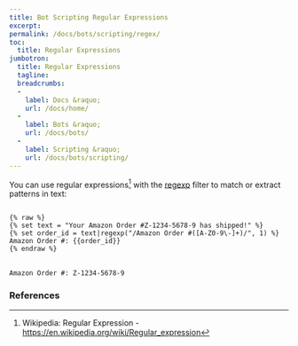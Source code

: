 ```yaml
---
title: Bot Scripting Regular Expressions
excerpt: 
permalink: /docs/bots/scripting/regex/
toc:
  title: Regular Expressions
jumbotron:
  title: Regular Expressions
  tagline: 
  breadcrumbs:
  -
    label: Docs &raquo;
    url: /docs/home/
  -
    label: Bots &raquo;
    url: /docs/bots/
  -
    label: Scripting &raquo;
    url: /docs/bots/scripting/
---
```


You can use regular expressions[^regexp] with the [regexp](/docs/bots/scripting/filters/#regexp) filter to match or extract patterns in text:

<pre>
<code class="language-twig">
{% raw %}
{% set text = "Your Amazon Order #Z-1234-5678-9 has shipped!" %}
{% set order_id = text|regexp("/Amazon Order #([A-Z0-9\-]+)/", 1) %}
Amazon Order #: {{order_id}}
{% endraw %}
</code>
</pre>

```
Amazon Order #: Z-1234-5678-9
```

### References

[^regexp]: Wikipedia: Regular Expression - <https://en.wikipedia.org/wiki/Regular_expression>
